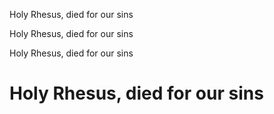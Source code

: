 Holy Rhesus, died for our sins

Holy Rhesus, died for our sins

Holy Rhesus, died for our sins

# Holy Rhesus, died for our sins